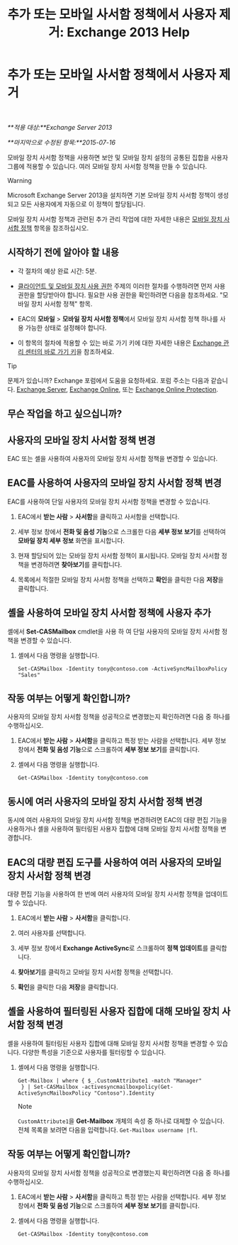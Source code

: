 ﻿---
title: '추가 또는 모바일 사서함 정책에서 사용자 제거: Exchange 2013 Help'
TOCTitle: 추가 또는 모바일 사서함 정책에서 사용자 제거
ms:assetid: 4ca8e395-c074-4165-b788-16fae3e2ccab
ms:mtpsurl: https://technet.microsoft.com/ko-kr/library/Aa997929(v=EXCHG.150)
ms:contentKeyID: 50483063
ms.date: 05/22/2018
mtps_version: v=EXCHG.150
ms.translationtype: MT
---

# 추가 또는 모바일 사서함 정책에서 사용자 제거

 

_**적용 대상:**Exchange Server 2013_

_**마지막으로 수정된 항목:**2015-07-16_

모바일 장치 사서함 정책을 사용하면 보안 및 모바일 장치 설정의 공통된 집합을 사용자 그룹에 적용할 수 있습니다. 여러 모바일 장치 사서함 정책을 만들 수 있습니다.


> [!WARNING]
> Microsoft Exchange Server 2013을 설치하면 기본 모바일 장치 사서함 정책이 생성되고 모든 사용자에게 자동으로 이 정책이 할당됩니다.



모바일 장치 사서함 정책과 관련된 추가 관리 작업에 대한 자세한 내용은 [모바일 장치 사서함 정책](mobile-device-mailbox-policies-exchange-2013-help.md) 항목을 참조하십시오.

## 시작하기 전에 알아야 할 내용

  - 각 절차의 예상 완료 시간: 5분.

  - [클라이언트 및 모바일 장치 사용 권한](clients-and-mobile-devices-permissions-exchange-2013-help.md) 주제의 이러한 절차를 수행하려면 먼저 사용 권한을 할당받아야 합니다. 필요한 사용 권한을 확인하려면 다음을 참조하세요. "모바일 장치 사서함 정책" 항목.

  - EAC의 **모바일** \> **모바일 장치 사서함 정책**에서 모바일 장치 사서함 정책 하나를 사용 가능한 상태로 설정해야 합니다.

  - 이 항목의 절차에 적용할 수 있는 바로 가기 키에 대한 자세한 내용은 [Exchange 관리 센터의 바로 가기 키](keyboard-shortcuts-in-the-exchange-admin-center-exchange-online-protection-help.md)을 참조하세요.


> [!TIP]
> 문제가 있습니까? Exchange 포럼에서 도움을 요청하세요. 포럼 주소는 다음과 같습니다. <A href="https://go.microsoft.com/fwlink/p/?linkid=60612">Exchange Server</A>, <A href="https://go.microsoft.com/fwlink/p/?linkid=267542">Exchange Online</A>, 또는 <A href="https://go.microsoft.com/fwlink/p/?linkid=285351">Exchange Online Protection</A>.



## 무슨 작업을 하고 싶으십니까?

## 사용자의 모바일 장치 사서함 정책 변경

EAC 또는 셸을 사용하여 사용자의 모바일 장치 사서함 정책을 변경할 수 있습니다.

## EAC를 사용하여 사용자의 모바일 장치 사서함 정책 변경

EAC를 사용하여 단일 사용자의 모바일 장치 사서함 정책을 변경할 수 있습니다.

1.  EAC에서 **받는 사람** \> **사서함**을 클릭하고 사서함을 선택합니다.

2.  세부 정보 창에서 **전화 및 음성 기능**으로 스크롤한 다음 **세부 정보 보기**를 선택하여 **모바일 장치 세부 정보** 화면을 표시합니다.

3.  현재 할당되어 있는 모바일 장치 사서함 정책이 표시됩니다. 모바일 장치 사서함 정책을 변경하려면 **찾아보기**를 클릭합니다.

4.  목록에서 적절한 모바일 장치 사서함 정책을 선택하고 **확인**을 클릭한 다음 **저장**을 클릭합니다.

## 셸을 사용하여 모바일 장치 사서함 정책에 사용자 추가

셸에서 **Set-CASMailbox** cmdlet을 사용 하 여 단일 사용자의 모바일 장치 사서함 정책을 변경할 수 있습니다.

1.  셸에서 다음 명령을 실행합니다.
    
        Set-CASMailbox -Identity tony@contoso.com -ActiveSyncMailboxPolicy "Sales" 

## 작동 여부는 어떻게 확인합니까?

사용자의 모바일 장치 사서함 정책을 성공적으로 변경했는지 확인하려면 다음 중 하나를 수행하십시오.

1.  EAC에서 **받는 사람** \> **사서함**을 클릭하고 특정 받는 사람을 선택합니다. 세부 정보 창에서 **전화 및 음성 기능**으로 스크롤하여 **세부 정보 보기**를 클릭합니다.

2.  셸에서 다음 명령을 실행합니다.
    
        Get-CASMailbox -Identity tony@contoso.com 

## 동시에 여러 사용자의 모바일 장치 사서함 정책 변경

동시에 여러 사용자의 모바일 장치 사서함 정책을 변경하려면 EAC의 대량 편집 기능을 사용하거나 셸을 사용하여 필터링된 사용자 집합에 대해 모바일 장치 사서함 정책을 변경합니다.

## EAC의 대량 편집 도구를 사용하여 여러 사용자의 모바일 장치 사서함 정책 변경

대량 편집 기능을 사용하여 한 번에 여러 사용자의 모바일 장치 사서함 정책을 업데이트할 수 있습니다.

1.  EAC에서 **받는 사람** \> **사서함**을 클릭합니다.

2.  여러 사용자를 선택합니다.

3.  세부 정보 창에서 **Exchange ActiveSync**로 스크롤하여 **정책 업데이트**를 클릭합니다.

4.  **찾아보기**를 클릭하고 모바일 장치 사서함 정책을 선택합니다.

5.  **확인**을 클릭한 다음 **저장**을 클릭합니다.

## 셸을 사용하여 필터링된 사용자 집합에 대해 모바일 장치 사서함 정책 변경

셸을 사용하여 필터링된 사용자 집합에 대해 모바일 장치 사서함 정책을 변경할 수 있습니다. 다양한 특성을 기준으로 사용자를 필터링할 수 있습니다.

1.  셸에서 다음 명령을 실행합니다.
    
        Get-Mailbox | where { $_.CustomAttribute1 -match "Manager"
         } | Set-CASMailbox -activesyncmailboxpolicy(Get-ActiveSyncMailboxPolicy "Contoso").Identity
    

    > [!NOTE]
    > <CODE>CustomAttribute1</CODE>을 <STRONG>Get-Mailbox</STRONG> 개체의 속성 중 하나로 대체할 수 있습니다. 전체 목록을 보려면 다음을 입력합니다. <CODE>Get-Mailbox username |fl</CODE>.



## 작동 여부는 어떻게 확인합니까?

사용자의 모바일 장치 사서함 정책을 성공적으로 변경했는지 확인하려면 다음 중 하나를 수행하십시오.

1.  EAC에서 **받는 사람** \> **사서함**을 클릭하고 특정 받는 사람을 선택합니다. 세부 정보 창에서 **전화 및 음성 기능**으로 스크롤하여 **세부 정보 보기**를 클릭합니다.

2.  셸에서 다음 명령을 실행합니다.
    
        Get-CASMailbox -Identity tony@contoso.com

